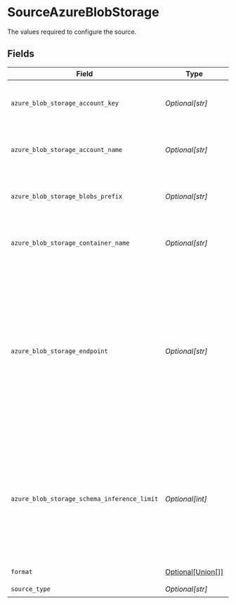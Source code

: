 # SourceAzureBlobStorage

The values required to configure the source.


## Fields

| Field                                                                                                                                                             | Type                                                                                                                                                              | Required                                                                                                                                                          | Description                                                                                                                                                       | Example                                                                                                                                                           |
| ----------------------------------------------------------------------------------------------------------------------------------------------------------------- | ----------------------------------------------------------------------------------------------------------------------------------------------------------------- | ----------------------------------------------------------------------------------------------------------------------------------------------------------------- | ----------------------------------------------------------------------------------------------------------------------------------------------------------------- | ----------------------------------------------------------------------------------------------------------------------------------------------------------------- |
| `azure_blob_storage_account_key`                                                                                                                                  | *Optional[str]*                                                                                                                                                   | :heavy_check_mark:                                                                                                                                                | The Azure blob storage account key.                                                                                                                               | Z8ZkZpteggFx394vm+PJHnGTvdRncaYS+JhLKdj789YNmD+iyGTnG+PV+POiuYNhBg/ACS+LKjd%4FG3FHGN12Nd==                                                                        |
| `azure_blob_storage_account_name`                                                                                                                                 | *Optional[str]*                                                                                                                                                   | :heavy_check_mark:                                                                                                                                                | The account's name of the Azure Blob Storage.                                                                                                                     | airbyte5storage                                                                                                                                                   |
| `azure_blob_storage_blobs_prefix`                                                                                                                                 | *Optional[str]*                                                                                                                                                   | :heavy_minus_sign:                                                                                                                                                | The Azure blob storage prefix to be applied                                                                                                                       | FolderA/FolderB/                                                                                                                                                  |
| `azure_blob_storage_container_name`                                                                                                                               | *Optional[str]*                                                                                                                                                   | :heavy_check_mark:                                                                                                                                                | The name of the Azure blob storage container.                                                                                                                     | airbytetescontainername                                                                                                                                           |
| `azure_blob_storage_endpoint`                                                                                                                                     | *Optional[str]*                                                                                                                                                   | :heavy_minus_sign:                                                                                                                                                | This is Azure Blob Storage endpoint domain name. Leave default value (or leave it empty if run container from command line) to use Microsoft native from example. | blob.core.windows.net                                                                                                                                             |
| `azure_blob_storage_schema_inference_limit`                                                                                                                       | *Optional[int]*                                                                                                                                                   | :heavy_minus_sign:                                                                                                                                                | The Azure blob storage blobs to scan for inferring the schema, useful on large amounts of data with consistent structure                                          | 500                                                                                                                                                               |
| `format`                                                                                                                                                          | [Optional[Union[]]](undefined/models/shared/sourceazureblobstorageinputformat.md)                                                                                 | :heavy_check_mark:                                                                                                                                                | Input data format                                                                                                                                                 |                                                                                                                                                                   |
| `source_type`                                                                                                                                                     | *Optional[str]*                                                                                                                                                   | :heavy_check_mark:                                                                                                                                                | N/A                                                                                                                                                               |                                                                                                                                                                   |